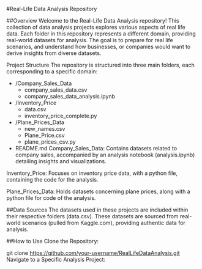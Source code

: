 #Real-Life Data Analysis Repository

##Overview
Welcome to the Real-Life Data Analysis repository! This collection of data analysis projects explores various aspects of real life data. Each folder in this repository represents a different domain, providing real-world datasets for analysis. The goal is to prepare for real life scenarios, and understand how businesses, or companies would want to derive insights from diverse datasets.

Project Structure
The repository is structured into three main folders, each corresponding to a specific domain:

- /Company_Sales_Data
  - company_sales_data.csv
  - company_sales_data_analysis.ipynb
- /Inventory_Price
  - data.csv
  - inventory_price_complete.py
- /Plane_Prices_Data
  - new_names.csv
  - Plane_Price.csv
  - plane_prices_csv.py
- README.md
Company_Sales_Data: Contains datasets related to company sales, accompanied by an analysis notebook (analysis.ipynb) detailing insights and visualizations.

Inventory_Price: Focuses on inventory price data, with a python file, containing the code for the analysis.

Plane_Prices_Data: Holds datasets concerning plane prices, along with a python file for code of the analysis.


##Data Sources
The datasets used in these projects are included within their respective folders (data.csv). These datasets are sourced from real-world scenarios (pulled from Kaggle.com), providing authentic data for analysis.


##How to Use
Clone the Repository:

git clone https://github.com/your-username/RealLifeDataAnalysis.git
Navigate to a Specific Analysis Project:
